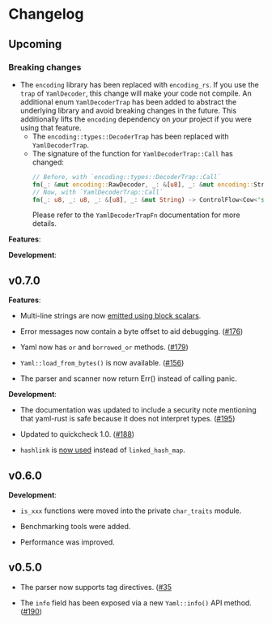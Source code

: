 # Changelog

## Upcoming
### Breaking changes
 - The `encoding` library has been replaced with `encoding_rs`. If you use the
   `trap` of `YamlDecoder`, this change will make your code not compile.
   An additional enum `YamlDecoderTrap` has been added to abstract the
   underlying library and avoid breaking changes in the future. This
   additionally lifts the `encoding` dependency on _your_ project if you were
   using that feature.
   - The `encoding::types::DecoderTrap` has been replaced with `YamlDecoderTrap`.
   - The signature of the function for `YamlDecoderTrap::Call` has changed:
     ```rs
     // Before, with `encoding::types::DecoderTrap::Call`
     fn(_: &mut encoding::RawDecoder, _: &[u8], _: &mut encoding::StringWriter) -> bool;
     // Now, with `YamlDecoderTrap::Call`
     fn(_: u8, _: u8, _: &[u8], _: &mut String) -> ControlFlow<Cow<'static str>>;
     ```
     Please refer to the `YamlDecoderTrapFn` documentation for more details.

**Features**:

**Development**:

## v0.7.0

**Features**:

- Multi-line strings are now
  [emitted using block scalars](https://github.com/chyh1990/yaml-rust/pull/136).

- Error messages now contain a byte offset to aid debugging.
  ([#176](https://github.com/chyh1990/yaml-rust/pull/176))

- Yaml now has `or` and `borrowed_or` methods.
  ([#179](https://github.com/chyh1990/yaml-rust/pull/179))

- `Yaml::load_from_bytes()` is now available.
  ([#156](https://github.com/chyh1990/yaml-rust/pull/156))

- The parser and scanner now return Err() instead of calling panic.

**Development**:

- The documentation was updated to include a security note mentioning that
  yaml-rust is safe because it does not interpret types.
  ([#195](https://github.com/chyh1990/yaml-rust/pull/195))

- Updated to quickcheck 1.0.
  ([#188](https://github.com/chyh1990/yaml-rust/pull/188))

- `hashlink` is [now used](https://github.com/chyh1990/yaml-rust/pull/157)
  instead of `linked_hash_map`.

## v0.6.0

**Development**:

- `is_xxx` functions were moved into the private `char_traits` module.

- Benchmarking tools were added.

- Performance was improved.

## v0.5.0

- The parser now supports tag directives.
  ([#35](https://github.com/chyh1990/yaml-rust/issues/35)

- The `info` field has been exposed via a new `Yaml::info()` API method.
  ([#190](https://github.com/chyh1990/yaml-rust/pull/190))
